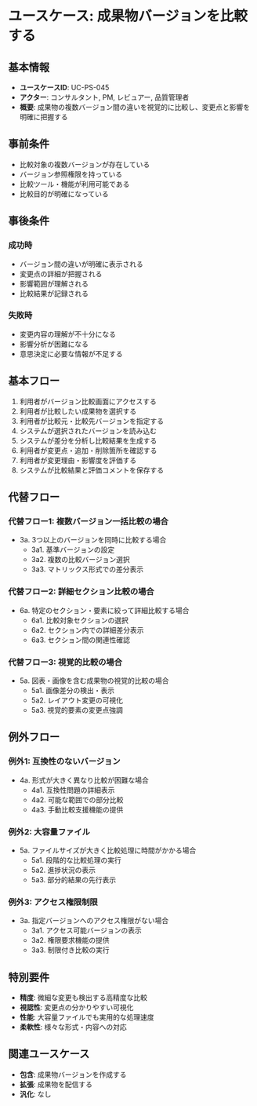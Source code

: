 # ユースケース: 成果物バージョンを比較する

## 基本情報
- **ユースケースID**: UC-PS-045
- **アクター**: コンサルタント, PM, レビュアー, 品質管理者
- **概要**: 成果物の複数バージョン間の違いを視覚的に比較し、変更点と影響を明確に把握する

## 事前条件
- 比較対象の複数バージョンが存在している
- バージョン参照権限を持っている
- 比較ツール・機能が利用可能である
- 比較目的が明確になっている

## 事後条件
### 成功時
- バージョン間の違いが明確に表示される
- 変更点の詳細が把握される
- 影響範囲が理解される
- 比較結果が記録される

### 失敗時
- 変更内容の理解が不十分になる
- 影響分析が困難になる
- 意思決定に必要な情報が不足する

## 基本フロー
1. 利用者がバージョン比較画面にアクセスする
2. 利用者が比較したい成果物を選択する
3. 利用者が比較元・比較先バージョンを指定する
4. システムが選択されたバージョンを読み込む
5. システムが差分を分析し比較結果を生成する
6. 利用者が変更点・追加・削除箇所を確認する
7. 利用者が変更理由・影響度を評価する
8. システムが比較結果と評価コメントを保存する

## 代替フロー
### 代替フロー1: 複数バージョン一括比較の場合
- 3a. 3つ以上のバージョンを同時に比較する場合
  - 3a1. 基準バージョンの設定
  - 3a2. 複数の比較バージョン選択
  - 3a3. マトリックス形式での差分表示

### 代替フロー2: 詳細セクション比較の場合
- 6a. 特定のセクション・要素に絞って詳細比較する場合
  - 6a1. 比較対象セクションの選択
  - 6a2. セクション内での詳細差分表示
  - 6a3. セクション間の関連性確認

### 代替フロー3: 視覚的比較の場合
- 5a. 図表・画像を含む成果物の視覚的比較の場合
  - 5a1. 画像差分の検出・表示
  - 5a2. レイアウト変更の可視化
  - 5a3. 視覚的要素の変更点強調

## 例外フロー
### 例外1: 互換性のないバージョン
- 4a. 形式が大きく異なり比較が困難な場合
  - 4a1. 互換性問題の詳細表示
  - 4a2. 可能な範囲での部分比較
  - 4a3. 手動比較支援機能の提供

### 例外2: 大容量ファイル
- 5a. ファイルサイズが大きく比較処理に時間がかかる場合
  - 5a1. 段階的な比較処理の実行
  - 5a2. 進捗状況の表示
  - 5a3. 部分的結果の先行表示

### 例外3: アクセス権限制限
- 3a. 指定バージョンへのアクセス権限がない場合
  - 3a1. アクセス可能バージョンの表示
  - 3a2. 権限要求機能の提供
  - 3a3. 制限付き比較の実行

## 特別要件
- **精度**: 微細な変更も検出する高精度な比較
- **視認性**: 変更点の分かりやすい可視化
- **性能**: 大容量ファイルでも実用的な処理速度
- **柔軟性**: 様々な形式・内容への対応

## 関連ユースケース
- **包含**: 成果物バージョンを作成する
- **拡張**: 成果物を配信する
- **汎化**: なし